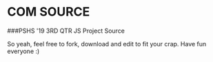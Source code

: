 # COM SOURCE
###PSHS '19 3RD QTR JS Project Source

So yeah, feel free to fork, download and edit to fit 
your crap. Have fun everyone :)
